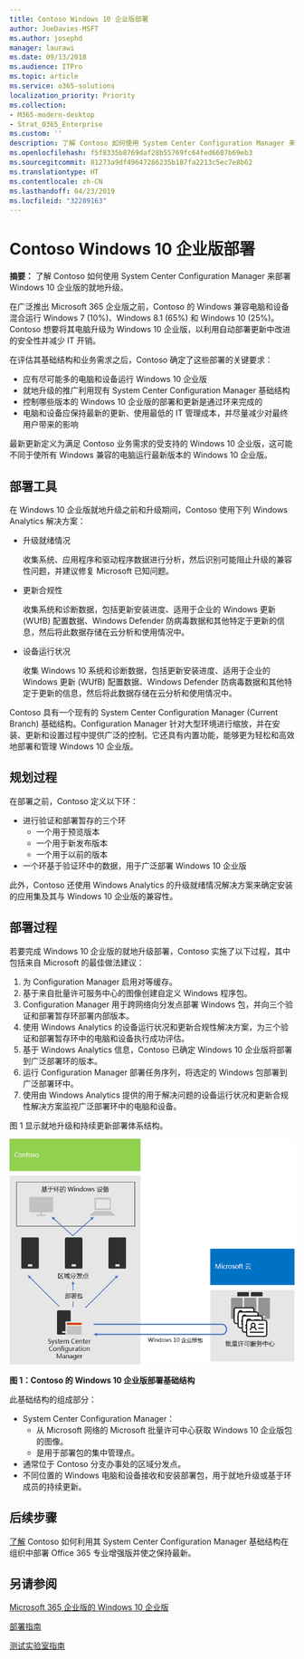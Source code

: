 ```yaml
---
title: Contoso Windows 10 企业版部署
author: JoeDavies-MSFT
ms.author: josephd
manager: laurawi
ms.date: 09/13/2018
ms.audience: ITPro
ms.topic: article
ms.service: o365-solutions
localization_priority: Priority
ms.collection:
- M365-modern-desktop
- Strat_O365_Enterprise
ms.custom: ''
description: 了解 Contoso 如何使用 System Center Configuration Manager 来部署 Windows 10 企业版的就地升级。
ms.openlocfilehash: f5f8335b8769daf28b55769fc64fed6607b69eb3
ms.sourcegitcommit: 81273a9df49647286235b187fa2213c5ec7e8b62
ms.translationtype: HT
ms.contentlocale: zh-CN
ms.lasthandoff: 04/23/2019
ms.locfileid: "32289163"
---
```

# <a name="windows-10-enterprise-deployment-for-contoso"></a>Contoso Windows 10 企业版部署

**摘要：** 了解 Contoso 如何使用 System Center Configuration Manager 来部署 Windows 10 企业版的就地升级。

在广泛推出 Microsoft 365 企业版之前，Contoso 的 Windows 兼容电脑和设备混合运行 Windows 7 (10%)、Windows 8.1 (65%) 和 Windows 10 (25%)。Contoso 想要将其电脑升级为 Windows 10 企业版，以利用自动部署更新中改进的安全性并减少 IT 开销。 

在评估其基础结构和业务需求之后，Contoso 确定了这些部署的关键要求：

- 应有尽可能多的电脑和设备运行 Windows 10 企业版
- 就地升级的推广利用现有 System Center Configuration Manager 基础结构
- 控制哪些版本的 Windows 10 企业版的部署和更新是通过环来完成的
- 电脑和设备应保持最新的更新、使用最低的 IT 管理成本，并尽量减少对最终用户带来的影响

最新更新定义为满足 Contoso 业务需求的受支持的 Windows 10 企业版，这可能不同于使所有 Windows 兼容的电脑运行最新版本的 Windows 10 企业版。

## <a name="deployment-tools"></a>部署工具

在 Windows 10 企业版就地升级之前和升级期间，Contoso 使用下列 Windows Analytics 解决方案：

- 升级就绪情况  

  收集系统、应用程序和驱动程序数据进行分析，然后识别可能阻止升级的兼容性问题，并建议修复 Microsoft 已知问题。

- 更新合规性  

  收集系统和诊断数据，包括更新安装进度、适用于企业的 Windows 更新 (WUfB) 配置数据、Windows Defender 防病毒数据和其他特定于更新的信息，然后将此数据存储在云分析和使用情况中。

- 设备运行状况  

  收集 Windows 10 系统和诊断数据，包括更新安装进度、适用于企业的 Windows 更新 (WUfB) 配置数据、Windows Defender 防病毒数据和其他特定于更新的信息，然后将此数据存储在云分析和使用情况中。
 
Contoso 具有一个现有的 System Center Configuration Manager (Current Branch) 基础结构。Configuration Manager 针对大型环境进行缩放，并在安装、更新和设置过程中提供广泛的控制。它还具有内置功能，能够更为轻松和高效地部署和管理 Windows 10 企业版。

## <a name="planning-process"></a>规划过程

在部署之前，Contoso 定义以下环：

- 进行验证和部署暂存的三个环 
  - 一个用于预览版本 
  - 一个用于新发布版本
  - 一个用于以前的版本 
- 一个环基于验证环中的数据，用于广泛部署 Windows 10 企业版

此外，Contoso 还使用 Windows Analytics 的升级就绪情况解决方案来确定安装的应用集及其与 Windows 10 企业版的兼容性。

## <a name="deployment-process"></a>部署过程

若要完成 Windows 10 企业版的就地升级部署，Contoso 实施了以下过程，其中包括来自 Microsoft 的最佳做法建议：

1. 为 Configuration Manager 启用对等缓存。
2. 基于来自批量许可服务中心的图像创建自定义 Windows 程序包。
3. Configuration Manager 用于跨网络向分发点部署 Windows 包，并向三个验证和部署暂存环部署内部版本。
4. 使用 Windows Analytics 的设备运行状况和更新合规性解决方案，为三个验证和部署暂存环中的电脑和设备执行成功评估。
5. 基于 Windows Analytics 信息，Contoso 已确定 Windows 10 企业版将部署到广泛部署环的版本。
6. 运行 Configuration Manager 部署任务序列，将选定的 Windows 包部署到广泛部署环中。
7. 使用由 Windows Analytics 提供的用于解决问题的设备运行状况和更新合规性解决方案监视广泛部署环中的电脑和设备。

图 1 显示就地升级和持续更新部署体系结构。

![](./media/contoso-win10/contoso-win10-fig1.png)
 
**图 1：Contoso 的 Windows 10 企业版部署基础结构**

此基础结构的组成部分：

- System Center Configuration Manager：
  - 从 Microsoft 网络的 Microsoft 批量许可中心获取 Windows 10 企业版包的图像。
  - 是用于部署包的集中管理点。
- 通常位于 Contoso 分支办事处的区域分发点。
- 不同位置的 Windows 电脑和设备接收和安装部署包，用于就地升级或基于环成员的持续更新。

## <a name="next-step"></a>后续步骤

[了解](contoso-o365pp.md) Contoso 如何利用其 System Center Configuration Manager 基础结构在组织中部署 Office 365 专业增强版并使之保持最新。 

## <a name="see-also"></a>另请参阅

[Microsoft 365 企业版的 Windows 10 企业版](windows10-infrastructure.md)

[部署指南](deploy-microsoft-365-enterprise.md)

[测试实验室指南](m365-enterprise-test-lab-guides.md)
